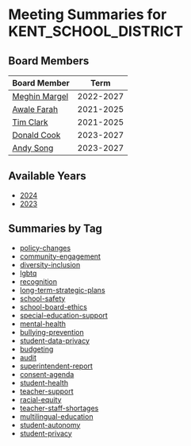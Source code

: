 # Meeting Summaries for KENT_SCHOOL_DISTRICT

## Board Members

| Board Member       | Term           |
|--------------------|----------------|
| [Meghin Margel](board_member_123.md) | 2022-2027 |
| [Awale Farah](board_member_124.md) | 2021-2025 |
| [Tim Clark](board_member_125.md) | 2021-2025 |
| [Donald Cook](board_member_126.md) | 2023-2027 |
| [Andy Song](board_member_127.md) | 2023-2027 |

## Available Years
- [2024](school_board_25_year_2024.md)
- [2023](school_board_25_year_2023.md)

## Summaries by Tag
- [policy-changes](school_board_25_tag_policy-changes.md)
- [community-engagement](school_board_25_tag_community-engagement.md)
- [diversity-inclusion](school_board_25_tag_diversity-inclusion.md)
- [lgbtq](school_board_25_tag_lgbtq.md)
- [recognition](school_board_25_tag_recognition.md)
- [long-term-strategic-plans](school_board_25_tag_long-term-strategic-plans.md)
- [school-safety](school_board_25_tag_school-safety.md)
- [school-board-ethics](school_board_25_tag_school-board-ethics.md)
- [special-education-support](school_board_25_tag_special-education-support.md)
- [mental-health](school_board_25_tag_mental-health.md)
- [bullying-prevention](school_board_25_tag_bullying-prevention.md)
- [student-data-privacy](school_board_25_tag_student-data-privacy.md)
- [budgeting](school_board_25_tag_budgeting.md)
- [audit](school_board_25_tag_audit.md)
- [superintendent-report](school_board_25_tag_superintendent-report.md)
- [consent-agenda](school_board_25_tag_consent-agenda.md)
- [student-health](school_board_25_tag_student-health.md)
- [teacher-support](school_board_25_tag_teacher-support.md)
- [racial-equity](school_board_25_tag_racial-equity.md)
- [teacher-staff-shortages](school_board_25_tag_teacher-staff-shortages.md)
- [multilingual-education](school_board_25_tag_multilingual-education.md)
- [student-autonomy](school_board_25_tag_student-autonomy.md)
- [student-privacy](school_board_25_tag_student-privacy.md)
